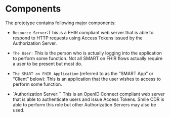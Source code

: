 # Components

The prototype contains following major components:

- `Resource Server`:T his is a FHIR compliant web server that is able to respond to HTTP requests using Access Tokens issued by the Authorization Server.
- `The User:` This is the person who is actually logging into the application to perform some function. Not all SMART on FHIR flows actually require a user to be present but most do.

- `The SMART on FHIR Application` (referred to as the “SMART App” or “Client” below): This is an application that the user wishes to access to perform some function.

- `Authorization Server:`` This is an OpenID Connect compliant web server that is able to authenticate users and issue Access Tokens. Smile CDR is able to perform this role but other Authorization Servers may also be used.
